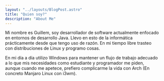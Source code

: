 ```yaml
---
layout: "../layouts/BlogPost.astro"
title: "Quien soy?"
description: "About Me"
---
```

 
Mi nombre es Guillem, soy desarrollador de software actualmente enfocado en entornos de desarrollo Java. Llevo en esto de la informática prácticamente desde que tengo uso de razón. En mi tiempo libre trasteo con distribuciones de Linux y programo cosas. 

En mi día a día utilizo Windows para mantener un flujo de trabajo adecuado a lo que mis necesidades como estudiante y programador me piden, aunque cuando me apetece, prefiero complicarme la vida con Arch (En concreto Manjaro Linux con i3wm).
